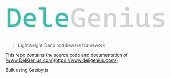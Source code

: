 ﻿﻿![](src/images/deligenius.png)

> Lightweight Deno middleware framework

This repo contains the source code and documentation of [www.DeliGenius.com](https://www.deligenius.com/)

Built using Gatsby.js
